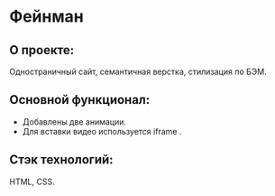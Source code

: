 # Фейнман

## О проекте:
Одностраничный сайт, семантичная верстка, стилизация по БЭМ.

## Основной функционал:
- Добавлены две анимации.
- Для вставки видео используется iframe .

## Стэк технологий:
HTML, CSS.
